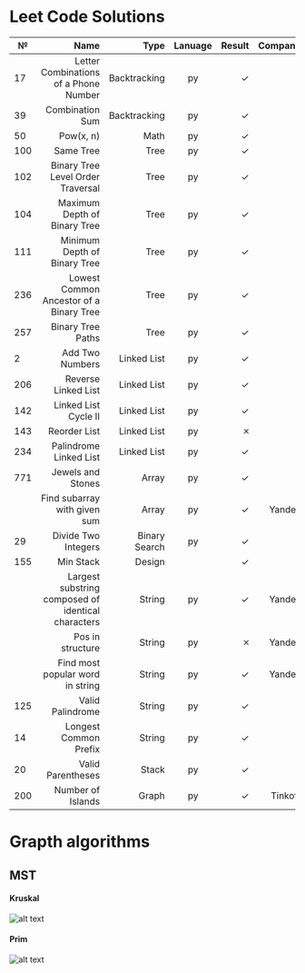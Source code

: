 # Leet Code Solutions #
|  №  | Name                                               | Type          |Lanuage         | Result | Company |
|-----| --------------------------------------------------:|--------------:|:--------------:| ------:|--------:|
| 17  | Letter Combinations of a Phone Number              | Backtracking  | py             | ✓      |         |
| 39  | Combination Sum                                    | Backtracking  | py             | ✓      |         |
| 50  | Pow(x, n)                                          | Math          | py             | ✓      |         |
| 100 | Same Tree                                          | Tree          | py             | ✓      |         |
| 102 | Binary Tree Level Order Traversal                  | Tree          | py             | ✓      |         |
| 104 | Maximum Depth of Binary Tree                       | Tree          | py             | ✓      |         |
| 111 | Minimum Depth of Binary Tree                       | Tree          | py             | ✓      |         |
| 236 | Lowest Common Ancestor of a Binary Tree            | Tree          | py             | ✓      |         |
| 257 | Binary Tree Paths                                  | Tree          | py             | ✓      |         |
|  2  | Add Two Numbers                                    | Linked List   | py             | ✓      |         |
| 206 | Reverse Linked List                                | Linked List   | py             | ✓      |         |
| 142 | Linked List Cycle II                               | Linked List   | py             | ✓      |         |
| 143 | Reorder List                                       | Linked List   | py             | 🞪      |         |
| 234 | Palindrome Linked List                             | Linked List   | py             | ✓      |         |
| 771 | Jewels and Stones                                  | Array         | py             | ✓      |         |
|     | Find subarray with given sum                       | Array         | py             | ✓      | Yandex  |
| 29  | Divide Two Integers                                | Binary Search | py             | ✓      |         |
| 155 | Min Stack                                          | Design        |                | ✓      |         |
|     | Largest substring composed of identical characters | String        | py             | ✓      | Yandex  |
|     | Pos in structure                                   | String        | py             | 🞪      | Yandex  |
|     | Find most popular word in string                   | String        | py             | ✓      | Yandex  |
|125  | Valid Palindrome                                   | String        | py             | ✓      |         |
|14   | Longest Common Prefix                              | String        | py             | ✓      |         |
| 20  | Valid Parentheses                                  | Stack         | py             |  ✓     |         |
| 200 | Number of Islands                                  | Graph         | py             |  ✓     | Tinkoff |

# Grapth algorithms #

  ## MST ##
  
  #### Kruskal ####
  ![alt text](https://pp.userapi.com/c847021/v847021642/1c8de1/_FmnGyL6fg4.jpg) 
  
  #### Prim ####
  ![alt text](https://pp.userapi.com/c855028/v855028107/543c/vbSjmw90SZY.jpg)
